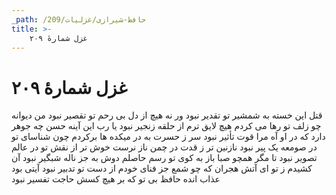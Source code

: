 ```yaml
---
_path: /حافظ-شیرازی/غزلیات/209
title: >-
    غزل شمارهٔ ۲۰۹
---
```

# غزل شمارهٔ ۲۰۹

قتل این خسته به شمشیر تو تقدیر نبود
ور نه هیچ از دل بی رحم تو تقصیر نبود
من دیوانه چو زلف تو رها می کردم
هیچ لایق ترم از حلقه زنجیر نبود
یا رب این آینه حسن چه جوهر دارد
که در او آه مرا قوت تأثیر نبود
سر ز حسرت به در میکده ها برکردم
چون شناسای تو در صومعه یک پیر نبود
نازنین تر ز قدت در چمن ناز نرست
خوش تر از نقش تو در عالم تصویر نبود
تا مگر همچو صبا باز به کوی تو رسم
حاصلم دوش به جز ناله شبگیر نبود
آن کشیدم ز تو ای آتش هجران که چو شمع
جز فنای خودم از دست تو تدبیر نبود
آیتی بود عذاب انده حافظ بی تو
که بر هیچ کسش حاجت تفسیر نبود
